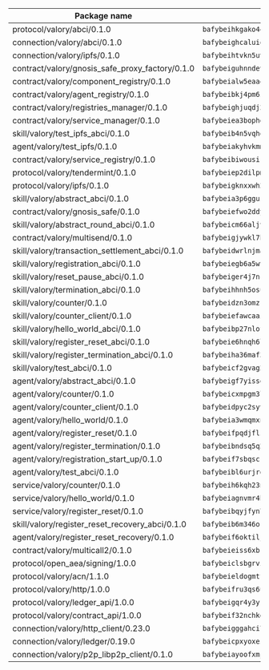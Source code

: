 | Package name                                                  | Package hash                                                  |
| ------------------------------------------------------------- | ------------------------------------------------------------- |
| protocol/valory/abci/0.1.0                                    | `bafybeihkgako44fzgurcv4hgbems4ptdtosae4lopnnr75eczb6kx3x2lm` |
| connection/valory/abci/0.1.0                                  | `bafybeighcaluiqf4ss6oxx42cmyrsrfpuciazliuni5xmrfooo3f52d24a` |
| connection/valory/ipfs/0.1.0                                  | `bafybeihtvkn5uv3ibumme7zzmrxx7iehc6lnjhil726h2jidpdzzjnd5ay` |
| contract/valory/gnosis_safe_proxy_factory/0.1.0               | `bafybeiguhnndevhp7iui65fhcezkunygdw2cwsofl4rcfzr2u2n6ql366q` |
| contract/valory/component_registry/0.1.0                      | `bafybeialw5eaa4v54s7i3sjsuy6d5k624quhxhziqntwq5hnz4g646sb7m` |
| contract/valory/agent_registry/0.1.0                          | `bafybeibkj4pm6ziqh2fl3xfsjiou4ibnxlipmvmqhgvc7xwpnaddbtxzli` |
| contract/valory/registries_manager/0.1.0                      | `bafybeighjuqdj2oq6tqckf7j3mqtighe7lpaahh7qt3sqxtbtjlur4tmj4` |
| contract/valory/service_manager/0.1.0                         | `bafybeiea3bophgb6ikqvpd7lzyluthlhoazbbrknvfncu4j7wbubfsrjeu` |
| skill/valory/test_ipfs_abci/0.1.0                             | `bafybeib4n5vqhqzmfmoy3rdxmxuymsjkcgxgih2qwttqqf3dnjxj6u3iwa` |
| agent/valory/test_ipfs/0.1.0                                  | `bafybeiakyhvkmmgzluyjdlpetcjoxw5vlbd2gavxa2fxvjgw3ylqbbzvou` |
| contract/valory/service_registry/0.1.0                        | `bafybeibiwousikhaafhuyfbflz6s3f6vi4eqomqpnecfyqzvrpygwagd6q` |
| protocol/valory/tendermint/0.1.0                              | `bafybeiep2dilpmu3je4z2kq7yc7l6n7ax5knwfax2ufvmnflt3uj2wrbju` |
| protocol/valory/ipfs/0.1.0                                    | `bafybeigknxxwh2xts7ijbacils4a4cgq7jhcdvwahshbw22zw5hnncsfla` |
| skill/valory/abstract_abci/0.1.0                              | `bafybeia3p6gguzuciufv7abp72f6rbkui7z3hrzp7pyrhi4bzui7hjaxkq` |
| contract/valory/gnosis_safe/0.1.0                             | `bafybeiefwo2ddyhjxcpy2rlchcubv6bj35e5x4kstxwfyvyvdvcpvcoe5q` |
| skill/valory/abstract_round_abci/0.1.0                        | `bafybeicm66aljvlp22ohpmwglaxzcnboiokftvvrjrk4szo6f5hpa3uuiy` |
| contract/valory/multisend/0.1.0                               | `bafybeigjywkl7hydjsrkogob3xebj2ifhqwmfhhxoeyrndzhhxi5u6amey` |
| skill/valory/transaction_settlement_abci/0.1.0                | `bafybeidwrlnjmaewgtpmoqwd23wkayass6hbqncq7eviu6zpcywukjwkq4` |
| skill/valory/registration_abci/0.1.0                          | `bafybeiegb6a5wt4new7mkwtebtscyk74bbi5arjx2tpz6yu3dp2ihmud4u` |
| skill/valory/reset_pause_abci/0.1.0                           | `bafybeiger4j7nckjmfzl6cgx3jzqprmnpr5gdwy26bht5rsriiaerdjop4` |
| skill/valory/termination_abci/0.1.0                           | `bafybeihhnh5osuxjdhqgmmv73zigjbsvu7rzzuo2fcovlmdrduony2qxwi` |
| skill/valory/counter/0.1.0                                    | `bafybeidzn3omzrjd2xxkb6lajunwrpehqzguhpwtyskw4lj7hbj52hwqiu` |
| skill/valory/counter_client/0.1.0                             | `bafybeiefawcaaiy4matry7m53k36kqy4uadtmtpuulatnt5afkezx6napa` |
| skill/valory/hello_world_abci/0.1.0                           | `bafybeibp27nlof4cjpkcdtbg2t3ssgnexgfgshdlqvwspgoycopobdd7hu` |
| skill/valory/register_reset_abci/0.1.0                        | `bafybeie6hnqh6luipal4sve26ht2da2tmo6ltxw3o6pu4vuzrd7izp5ex4` |
| skill/valory/register_termination_abci/0.1.0                  | `bafybeiha36maf3pamvp4jus7w2zpypqtbn57z352ticdkuwjkq4otyajsm` |
| skill/valory/test_abci/0.1.0                                  | `bafybeicf2gvag2lepepxz3khdmqr7mrp3exsipxixssswgw5kggkep3zsu` |
| agent/valory/abstract_abci/0.1.0                              | `bafybeigf7yisseyyb6fnsqdxthmd534gtmykc5tbgb7gotpjcypddwvinm` |
| agent/valory/counter/0.1.0                                    | `bafybeicxmpgm3l3252jbwssz5e7whtthqadfxjqyov6frj6rw5shnerobi` |
| agent/valory/counter_client/0.1.0                             | `bafybeidpyc2syvuv3px52gmeaismyhcn4xskbzts22frwlxrwioj53vh6i` |
| agent/valory/hello_world/0.1.0                                | `bafybeia3wmqmxnl6narekdwnqoogqc4mvg2ak2eddenpnni22775ua3m24` |
| agent/valory/register_reset/0.1.0                             | `bafybeifpqdjflz2k57cqawaga4aktatbajc5olrjrjanro6egfrlpff6wu` |
| agent/valory/register_termination/0.1.0                       | `bafybeibndsq5q2st6swslnquudab73c422o7u5kxhfhpffzjqfrpjueape` |
| agent/valory/registration_start_up/0.1.0                      | `bafybeif7sbqsckwmq7mz5ysesctapzdlueofevfsefj2e6ppzcat6zdpwy` |
| agent/valory/test_abci/0.1.0                                  | `bafybeibl6urjrdhcyz3lqjbz4lz4ln2ji2e7e2spr46lfctnhehrwbcte4` |
| service/valory/counter/0.1.0                                  | `bafybeih6kqh23n3qeb7r3g64qnkfxnih7mr7alltoe6ha7yq3mx2jmvj4q` |
| service/valory/hello_world/0.1.0                              | `bafybeiagnvmr4hbydly3aens57mzh7tpjqlzfjbprihav5ykluu5zasgca` |
| service/valory/register_reset/0.1.0                           | `bafybeibqyjfyn75bzqg7hammlt62vmu3cy7hvdka2esoa22xablc5uds2y` |
| skill/valory/register_reset_recovery_abci/0.1.0               | `bafybeib6m346okluqcihrezmkqdzfkx7ajwoejb67nhamnj5mpdujynzly` |
| agent/valory/register_reset_recovery/0.1.0                    | `bafybeif6oktiljp2hw4h2yqfkzlxi5lo2o5326vve4eyzmf7on2265td64` |
| contract/valory/multicall2/0.1.0                              | `bafybeieiss6xbk74c2wi6zxxjbhfc5nspe3nftm7o2vm3afqxttnk2cvty` |
| protocol/open_aea/signing/1.0.0                               | `bafybeiclsbgrviyxbmi2vex5ze3dhr7ywohrqedebx26jozayxvroqtegq` |
| protocol/valory/acn/1.1.0                                     | `bafybeieldogmtf3m4jdsvt4vvyay3jh54rjn3deasymfw43vz3o42vigmq` |
| protocol/valory/http/1.0.0                                    | `bafybeifru3qs6udfzprax7jxktbsuzn7immfvi3scgfspifq3zdxwkgvnm` |
| protocol/valory/ledger_api/1.0.0                              | `bafybeigqr4y3ykz3iulrcoqmji7hy3dxaoy7zmyyzff4ivpbubcpwdknai` |
| protocol/valory/contract_api/1.0.0                            | `bafybeif32nchkgn6yet7e5gt4auhf7lsahxnj4t36kxbw55p3gi7qpeuxq` |
| connection/valory/http_client/0.23.0                          | `bafybeigggahci7hq6tr3tyueatgkvgn73y4b3av2vk7vtr7jkeuwsqcteq` |
| connection/valory/ledger/0.19.0                               | `bafybeicpxyoxez7lperltamvikxu6vzk2lhqakbivce4nzywyzoqbxoogm` |
| connection/valory/p2p_libp2p_client/0.1.0                     | `bafybeiayoofxmj6z3pasn2akqj3udgq2ta2ar6mv6zoehstul2btvv3gqa` |
